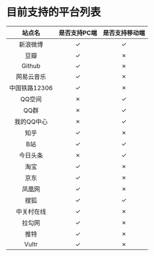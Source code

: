 # 目前支持的平台列表

|  站点名          | 是否支持PC端       |  是否支持移动端          |
|  :----:          | :----:             |  :----:                  |
|  新浪微博        | ✓                  |  ✓                       |
|  豆瓣            | ✓                  |  ✗                       |
|  Github          | ✓                  |  ✗                       |
|  网易云音乐      | ✓                  |  ✗                       |
|  中国铁路12306   | ✓                  |  ✗                       |
|  QQ空间          | ✗                  |  ✓                       |
|  QQ群            | ✗                  |  ✓                       |
|  我的QQ中心	   | ✗                  |  ✓                       |
|  知乎   		   | ✓                  |  ✗                       |
|  B站   		   | ✓                  |  ✓                       |
|  今日头条		   | ✗                  |  ✓                       |
|  淘宝            | ✓                  |  ✗                       |
|  京东            | ✓                  |  ✗                       |
|  凤凰网          | ✓                  |  ✗                       |
|  搜狐            | ✓                  |  ✓                       |
|  中关村在线      | ✓                  |  ✗                       |
|  拉勾网          | ✓                  |  ✗                       |
|  推特            | ✓                  |  ✗                       |
|  Vultr           | ✓                  |  ✗                       |